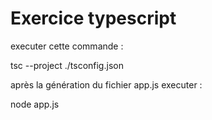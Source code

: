 # Exercice typescript

executer cette commande :

tsc --project ./tsconfig.json

après la génération du fichier app.js executer :

node app.js